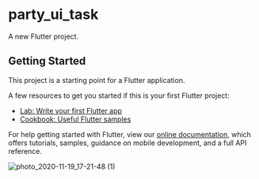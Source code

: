 # party_ui_task

A new Flutter project.

## Getting Started

This project is a starting point for a Flutter application.

A few resources to get you started if this is your first Flutter project:

- [Lab: Write your first Flutter app](https://flutter.dev/docs/get-started/codelab)
- [Cookbook: Useful Flutter samples](https://flutter.dev/docs/cookbook)

For help getting started with Flutter, view our
[online documentation](https://flutter.dev/docs), which offers tutorials,
samples, guidance on mobile development, and a full API reference.

![photo_2020-11-19_17-21-48 (1)](https://user-images.githubusercontent.com/82129639/135190361-fe29248d-5d25-4155-b5c2-a40f94f59cd4.jpg)

